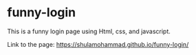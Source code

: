 # funny-login

This is a funny login page using Html, css, and javascript.

 Link to the page:  https://shulamohammad.github.io/funny-login/
 
